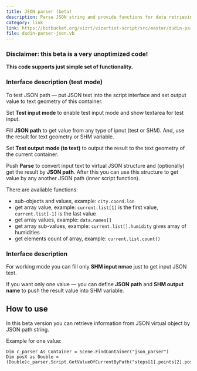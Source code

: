 ```yaml
---
title: JSON parser (beta)
description: Parse JSON string and provide functions for data retrieving by object path like in JavaScript object.
category: link
link: https://bitbucket.org/vizrt/vizartist-script/src/master/dudin-parser/dudin-parser-json/
file: dudin-parser-json.vb
---
```


### Disclaimer: this beta is a very unoptimized code!

__This code supports just simple set of functionality.__

<interface-description image="json-test-interface.png">

### Interface description (test mode)

To test JSON path — put JSON text into the script interface and set output value to text geometry of this container.

Set __Test input mode__ to enable test input mode and show textarea for test input.

Fill __JSON path__ to get value from any type of ipnut (test or SHM). And, use the result for text geometry or SHM variable.

Set __Test output mode (to text)__ to output the result to the text geometry of the current container.

Push __Parse__ to convert input text to virtual JSON structure and (optionally) get the result by __JSON path__. After this you can use this structure to get value by any another JSON path (inner script function).

</interface-description>

There are avaliable functions:

* sub-objects and values, example: ```city.coord.lon```
* get array value, example: ```current.list[1]``` is the first value, ```current.list[-1]``` is the last value
* get array values, example: ```data.names[]```
* get array sub-values, example: ```current.list[].humidity``` gives array of humidities
* get elements count of array, example: ```current.list.count()```


<interface-description image="json-get-one-value-interface.png">

### Interface description

For working mode you can fill only __SHM input nmae__ just to get input JSON text.

If you want only one value — you can define __JSON path__ and __SHM output name__ to push the result value into SHM variable.

</interface-description>

## How to use

In this beta version you can retrieve information from JSON virtual object by JSON path string.

Example for one value:

```
Dim c_parser As Container = Scene.FindContainer("json_parser")
Dim posX as Double = (Double)c_parser.Script.GetValueOfCurrentByPath("steps[1].points[2].positionX")
```

<br />
